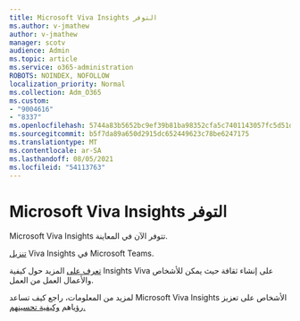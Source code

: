 ```yaml
---
title: Microsoft Viva Insights التوفر
ms.author: v-jmathew
author: v-jmathew
manager: scotv
audience: Admin
ms.topic: article
ms.service: o365-administration
ROBOTS: NOINDEX, NOFOLLOW
localization_priority: Normal
ms.collection: Adm_O365
ms.custom:
- "9004616"
- "8337"
ms.openlocfilehash: 5744a83b5652bc9ef39b81ba98352cfa5c7401143057fc5d51d164757413a6d0
ms.sourcegitcommit: b5f7da89a650d2915dc652449623c78be6247175
ms.translationtype: MT
ms.contentlocale: ar-SA
ms.lasthandoff: 08/05/2021
ms.locfileid: "54113763"
---
```

# <a name="microsoft-viva-insights-availability"></a>Microsoft Viva Insights التوفر

Microsoft Viva Insights تتوفر الآن في المعاينة.

[تنزيل](https://aka.ms/InsightsDocumentation) Viva Insights في Microsoft Teams.

[تعرف على](https://aka.ms/VivaInsights) المزيد حول كيفية Insights Viva على إنشاء ثقافة حيث يمكن للأشخاص والأعمال العمل من العمل.

لمزيد من المعلومات، راجع كيف تساعد Microsoft Viva Insights الأشخاص على تعزيز رؤياهم [وكيفية تحسينهم.](https://techcommunity.microsoft.com/t5/microsoft-viva-blog/microsoft-viva-insights-helps-people-nurture-wellbeing-and-be/ba-p/2107010)
